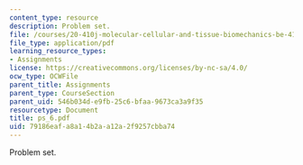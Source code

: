 ```yaml
---
content_type: resource
description: Problem set.
file: /courses/20-410j-molecular-cellular-and-tissue-biomechanics-be-410j-spring-2003/79186eafa8a14b2aa12a2f9257cbba74_ps_6.pdf
file_type: application/pdf
learning_resource_types:
- Assignments
license: https://creativecommons.org/licenses/by-nc-sa/4.0/
ocw_type: OCWFile
parent_title: Assignments
parent_type: CourseSection
parent_uid: 546b034d-e9fb-25c6-bfaa-9673ca3a9f35
resourcetype: Document
title: ps_6.pdf
uid: 79186eaf-a8a1-4b2a-a12a-2f9257cbba74
---
```

Problem set.